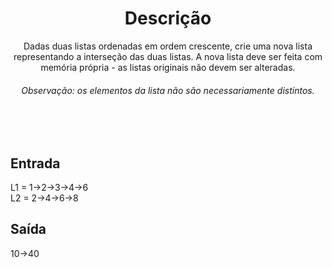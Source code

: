 <h1 align="center">Descrição</h1>

<p align="center">
Dadas duas listas ordenadas em ordem crescente, crie uma nova lista representando a interseção das duas listas. A nova lista deve ser feita com memória própria - as listas originais não devem ser alteradas.
<br>
</p>
<h6 align="center">Observação: os elementos da lista não são necessariamente distintos.</h6>

<br> <br>
## Entrada
L1 = 1->2->3->4->6 <br>
L2 = 2->4->6->8 <br>

## Saída
10->40
